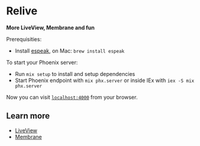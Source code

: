 # Relive

**More LiveView, Membrane and fun**

Prerequisities:
- Install [espeak](https://github.com/espeak-ng/espeak-ng), on Mac: `brew install espeak`

To start your Phoenix server:

  * Run `mix setup` to install and setup dependencies
  * Start Phoenix endpoint with `mix phx.server` or inside IEx with `iex -S mix phx.server`

Now you can visit [`localhost:4000`](http://localhost:4000) from your browser.

## Learn more

- [LiveView](https://github.com/phoenixframework/phoenix_live_view)
- [Membrane](https://github.com/membraneframework)
